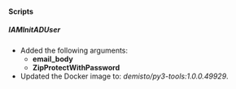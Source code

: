 
#### Scripts

##### IAMInitADUser

- Added the following arguments:
  * **email_body**
  * **ZipProtectWithPassword**
- Updated the Docker image to: *demisto/py3-tools:1.0.0.49929*.
